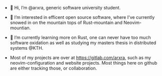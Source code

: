 - 👋 Hi, I’m @arxra, generic software university student.
- 👀 I’m interested in efficent open source software, where I've currently snowed in on the mountain tops of Rust-mountain and Neovim-mountian.
- 🌱 I’m currently learning more on Rust, one can never have too much software oxidation as well as studying my masters thesis
in distributed systems @KTH.

- Most of my projects are over at https://gitlab.com/arxra, such as my neovim-configuration and website projects. Most things here on github are either tracking those, or collaboration.

<!---
arxra/arxra is a ✨ special ✨ repository because its `README.md` (this file) appears on your GitHub profile.
You can click the Preview link to take a look at your changes.
--->
